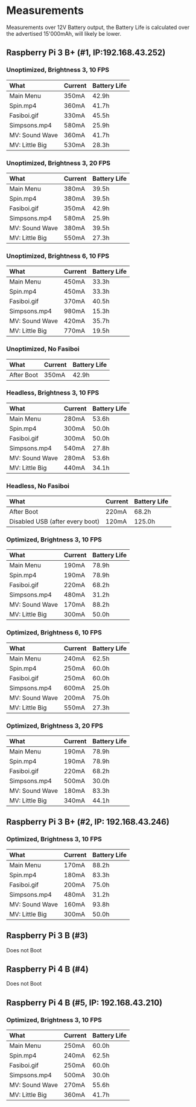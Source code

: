 # Measurements
Measurements over 12V Battery output, the Battery Life is calculated over the advertised 15'000mAh, will likely be lower.

## Raspberry Pi 3 B+ (#1, IP:192.168.43.252)
### Unoptimized, Brightness 3, 10 FPS

| What           | Current | Battery Life |
| :------------- | :------ | :----------- |
| Main Menu      | 350mA   | 42.9h        |
| Spin.mp4       | 360mA   | 41.7h        |
| Fasiboi.gif    | 330mA   | 45.5h        |
| Simpsons.mp4   | 580mA   | 25.9h        |
| MV: Sound Wave | 360mA   | 41.7h        |
| MV: Little Big | 530mA   | 28.3h        |

### Unoptimized, Brightness 3, 20 FPS

| What           | Current | Battery Life |
| :------------- | :------ | :----------- |
| Main Menu      | 380mA   | 39.5h        |
| Spin.mp4       | 380mA   | 39.5h        |
| Fasiboi.gif    | 350mA   | 42.9h        |
| Simpsons.mp4   | 580mA   | 25.9h        |
| MV: Sound Wave | 380mA   | 39.5h        |
| MV: Little Big | 550mA   | 27.3h        |


### Unoptimized, Brightness 6, 10 FPS

| What           | Current | Battery Life |
| :------------- | :------ | :----------- |
| Main Menu      | 450mA   | 33.3h        |
| Spin.mp4       | 450mA   | 33.3h        |
| Fasiboi.gif    | 370mA   | 40.5h        |
| Simpsons.mp4   | 980mA   | 15.3h        |
| MV: Sound Wave | 420mA   | 35.7h        |
| MV: Little Big | 770mA   | 19.5h        |

### Unoptimized, No Fasiboi
| What       | Current | Battery Life |
| :--------- | :------ | :----------- |
| After Boot | 350mA   | 42.9h        |

### Headless, Brightness 3, 10 FPS
| What           | Current | Battery Life |
| :------------- | :------ | :----------- |
| Main Menu      | 280mA   | 53.6h        |
| Spin.mp4       | 300mA   | 50.0h        |
| Fasiboi.gif    | 300mA   | 50.0h        |
| Simpsons.mp4   | 540mA   | 27.8h        |
| MV: Sound Wave | 280mA   | 53.6h        |
| MV: Little Big | 440mA   | 34.1h        |

### Headless, No Fasiboi
| What                            | Current | Battery Life |
| :------------------------------ | :------ | :----------- |
| After Boot                      | 220mA   | 68.2h        |
| Disabled USB (after every boot) | 120mA   | 125.0h       |

### Optimized, Brightness 3, 10 FPS
| What           | Current | Battery Life |
| :------------- | :------ | :----------- |
| Main Menu      | 190mA   | 78.9h        |
| Spin.mp4       | 190mA   | 78.9h        |
| Fasiboi.gif    | 220mA   | 68.2h        |
| Simpsons.mp4   | 480mA   | 31.2h        |
| MV: Sound Wave | 170mA   | 88.2h        |
| MV: Little Big | 300mA   | 50.0h        |

### Optimized, Brightness 6, 10 FPS
| What           | Current | Battery Life |
| :------------- | :------ | :----------- |
| Main Menu      | 240mA   | 62.5h        |
| Spin.mp4       | 250mA   | 60.0h        |
| Fasiboi.gif    | 250mA   | 60.0h        |
| Simpsons.mp4   | 600mA   | 25.0h        |
| MV: Sound Wave | 200mA   | 75.0h        |
| MV: Little Big | 550mA   | 27.3h        |

### Optimized, Brightness 3, 20 FPS
| What           | Current | Battery Life |
| :------------- | :------ | :----------- |
| Main Menu      | 190mA   | 78.9h        |
| Spin.mp4       | 190mA   | 78.9h        |
| Fasiboi.gif    | 220mA   | 68.2h        |
| Simpsons.mp4   | 500mA   | 30.0h        |
| MV: Sound Wave | 180mA   | 83.3h        |
| MV: Little Big | 340mA   | 44.1h        |

## Raspberry Pi 3 B+ (#2, IP: 192.168.43.246)
### Optimized, Brightness 3, 10 FPS
| What           | Current | Battery Life |
| :------------- | :------ | :----------- |
| Main Menu      | 170mA   | 88.2h        |
| Spin.mp4       | 180mA   | 83.3h        |
| Fasiboi.gif    | 200mA   | 75.0h        |
| Simpsons.mp4   | 480mA   | 31.2h        |
| MV: Sound Wave | 160mA   | 93.8h        |
| MV: Little Big | 300mA   | 50.0h        |

## Raspberry Pi 3 B (#3)
Does not Boot

## Raspberry Pi 4 B (#4)
Does not Boot

## Raspberry Pi 4 B (#5, IP: 192.168.43.210)
### Optimized, Brightness 3, 10 FPS
| What           | Current | Battery Life |
| :------------- | :------ | :----------- |
| Main Menu      | 250mA   | 60.0h        |
| Spin.mp4       | 240mA   | 62.5h        |
| Fasiboi.gif    | 250mA   | 60.0h        |
| Simpsons.mp4   | 500mA   | 30.0h        |
| MV: Sound Wave | 270mA   | 55.6h        |
| MV: Little Big | 360mA   | 41.7h        |

